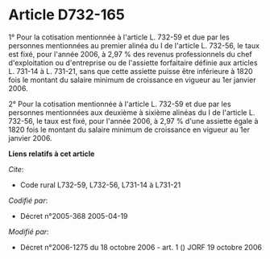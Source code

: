 # Article D732-165

1° Pour la cotisation mentionnée à l'article L. 732-59 et due par les personnes mentionnées au premier alinéa du I de
l'article L. 732-56, le taux est fixé, pour l'année 2006, à 2,97 % des revenus professionnels du chef d'exploitation ou
d'entreprise ou de l'assiette forfaitaire définie aux articles L. 731-14 à L. 731-21, sans que cette assiette puisse être
inférieure à 1820 fois le montant du salaire minimum de croissance en vigueur au 1er janvier 2006.

2° Pour la cotisation mentionnée à l'article L. 732-59 et due par les personnes mentionnées aux deuxième à sixième alinéas du
I de l'article L. 732-56, le taux est fixé, pour l'année 2006, à 2,97 % d'une assiette égale à 1820 fois le montant du
salaire minimum de croissance en vigueur au 1er janvier 2006.

**Liens relatifs à cet article**

_Cite_:

  - Code rural L732-59, L732-56, L731-14 à L731-21

_Codifié par_:

  - Décret n°2005-368 2005-04-19

_Modifié par_:

  - Décret n°2006-1275 du 18 octobre 2006 - art. 1 () JORF 19 octobre 2006
